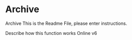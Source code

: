 # Archive
Archive
This is the Readme File, please enter instructions.

Describe how this function works Online v6


